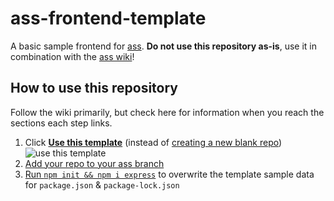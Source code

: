 # ass-frontend-template

A basic sample frontend for [ass]. **Do not use this repository as-is**, use it in combination with the [ass wiki]!

## How to use this repository

Follow the wiki primarily, but check here for information when you reach the sections each step links.

1. Click [**Use this template**][generate repo] (instead of [creating a new blank repo][new repo])
    ![use this template]
2. [Add your repo to your ass branch][add as submodule]
3. [Run `npm init && npm i express`][npm init] to overwrite the template sample data for `package.json` & `package-lock.json`


[ass]: https://github.com/tycrek/ass
[ass wiki]: https://github.com/tycrek/ass/wiki/Writing-a-custom-frontend
[use this template]: https://ass.rip/EUGwWZJF5tKI/direct
[generate repo]: https://github.com/tycrek/ass-frontend-template/generate
[new repo]: https://github.com/tycrek/ass/wiki/Writing-a-custom-frontend#create-a-new-repo
[add as submodule]: https://github.com/tycrek/ass/wiki/Writing-a-custom-frontend#add-your-frontend-repo-as-a-git-submodule
[npm init]: https://github.com/tycrek/ass/wiki/Writing-a-custom-frontend#set-up-your-frontend-project

